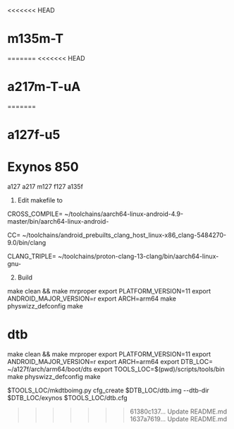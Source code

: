 <<<<<<< HEAD
# m135m-T
=======
<<<<<<< HEAD
# a217m-T-uA
=======
# a127f-u5
Exynos 850
==========
a127 a217 m127 f127 a135f

1. Edit makefile to 

CROSS_COMPILE= ~/toolchains/aarch64-linux-android-4.9-master/bin/aarch64-linux-android-

CC= ~/toolchains/android_prebuilts_clang_host_linux-x86_clang-5484270-9.0/bin/clang

CLANG_TRIPLE= ~/toolchains/proton-clang-13-clang/bin/aarch64-linux-gnu-

2. Build

make clean && make mrproper
export PLATFORM_VERSION=11
export ANDROID_MAJOR_VERSION=r
export ARCH=arm64
make physwizz_defconfig
make

 dtb
=========

make clean && make mrproper
export PLATFORM_VERSION=11
export ANDROID_MAJOR_VERSION=r
export ARCH=arm64
export DTB_LOC= ~/a127f/arch/arm64/boot/dts
export TOOLS_LOC=$(pwd)/scripts/tools/bin
make physwizz_defconfig
make

$TOOLS_LOC/mkdtboimg.py cfg_create $DTB_LOC/dtb.img --dtb-dir $DTB_LOC/exynos $TOOLS_LOC/dtb.cfg

>>>>>>> 61380c137... Update README.md
>>>>>>> 1637a7619... Update README.md
